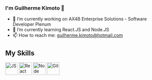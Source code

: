 ### I'm Guilherme Kimoto 👋
- 🔭 I’m currently working on AX4B Enterprise Solutions - Software Developer Plenum
- 🌱 I’m currently learning React.JS and Node.JS
- 📫 How to reach me: guilherme.kimoto@hotmail.com


## My Skills
<img src ="https://cdn.jsdelivr.net/gh/devicons/devicon/icons/javascript/javascript-original.svg" alt="JS" width="40" heigth="40" style="max-width:100%;"></img>
<img src ="https://cdn.jsdelivr.net/gh/devicons/devicon/icons/react/react-original.svg" alt="React" width="40" heigth="40" style="max-width:100%;"></img>
<img src ="https://cdn.jsdelivr.net/gh/devicons/devicon/icons/nodejs/nodejs-original.svg" alt="Node" width="40" heigth="40" style="max-width:100%;"></img>
<img src ="https://cdn.jsdelivr.net/gh/devicons/devicon/icons/git/git-original.svg" alt="Git" width="40" heigth="40" style="max-width:100%;"></img>

